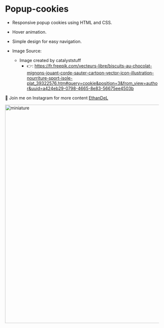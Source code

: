 # Popup-cookies

* Responsive popup cookies using HTML and CSS.
* Hover animation.
* Simple design for easy navigation.

* Image Source:
    * Image created by catalyststuff
        * 👉: https://fr.freepik.com/vecteurs-libre/biscuits-au-chocolat-mignons-jouant-corde-sauter-cartoon-vector-icon-illustration-nourriture-sport-isole-plat_39322576.htm#query=cookie&position=3&from_view=author&uuid=a424eb29-0798-4665-8e83-56675ee4503b


🤍 Join me on Instagram for more content [EthanDeL](https://www.instagram.com/ethan_del_code/)


<img width="716" alt="miniature" src="https://github.com/EthanDeL/Popup-cookies/assets/121880462/7724e4d0-9b98-4dec-8eb8-086e8b5dda02">
